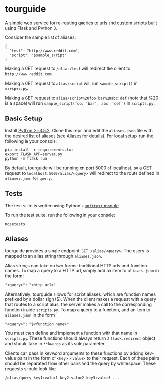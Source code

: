 # tourguide
A simple web service for re-routing queries to urls and custom scripts built using [Flask](http://flask.pocoo.org/) and [Python 3](https://www.python.org/).

Consider the sample list of aliases:
```
{
  "test": "http://www.reddit.com",
  "script": "$sample_script"
}
```
Making a GET request to `/alias/test` will redirect the client to `http://www.reddit.com`.

Making a GET request to `alias/script` will run `sample_script()` in `scripts.py`.

Making a GET request to `alias/script%20foo:bar%20abc:def` (note that %20 is a space) will run `sample_script(foo: 'bar', abc: 'def')` in `scripts.py`.

## Basic Setup
Install [Python >=3.5.2](https://www.python.org/downloads/). Clone this repo and edit the `aliases.json` file with the desired list of aliases (see [Aliases](#aliases) for details). For local setup, run the following in your console:
```
pip install -r requirements.txt
export FLASK_APP=server.py
python -m flask run
```
By default, tourguide will be running on port 5000 of localhost, so a GET request to `localhost:5000/alias/<query>` will redirect to the route defined in `aliases.json` for `query`.

## Tests
The test suite is written using Python's [`unittest` module](https://docs.python.org/3.5/library/unittest.html).

To run the test suite, run the following in your console:
```
nosetests
```

## Aliases
tourguide provides a single endpoint: `GET /alias/<query>`. The query is mapped to an alias string through `aliases.json`.

Alias strings can take on two forms: traditional HTTP urls and function names. To map a query to a HTTP url, simply add an item to `aliases.json` in the form:
```
"<query>": "<http_url>"
```

Alternatively, tourguide allows for script aliases, which are function names prefixed by a dollar sign ($). When the client makes a request with a query that routes to a script alias, the server makes a call to the corresponding function inside `scripts.py`. To map a query to a function, add an item to `aliases.json` in the form:
```
"<query>": "$<function_name>"
```

You must then define and implement a function with that name in `scripts.py`. These functions should always return a `flask.redirect` object and should take in `**kwargs` as its sole parameter.

Clients can pass in keyword arguments to these functions by adding key-value pairs in the form of `<key>:<value>` to their request. Each of these pairs should be separated from other pairs and the query by whitespace. These requests should look like:
```
/alias/query key1:value1 key2:value2 key3:value3 ...
```
